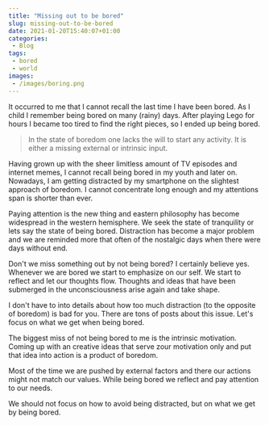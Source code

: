 ```yaml
---
title: "Missing out to be bored"
slug: missing-out-to-be-bored
date: 2021-01-20T15:40:07+01:00
categories:
 - Blog
tags:
 - bored
 - world
images:
 - /images/boring.png
---
```


It occurred to me that I cannot recall the last time I have been bored. As I child I remember being bored on many (rainy) days. After playing Lego for hours I became too tired to find the right pieces, so I ended up being bored.

<!--more-->

> In the state of boredom one lacks the will to start any activity. It is either a missing external or intrinsic input. 

Having grown up with the sheer limitless amount of TV episodes and internet memes, I cannot recall being bored in my youth and later on. Nowadays, I am getting distracted by my smartphone on the slightest approach of boredom. I cannot concentrate long enough and my attentions span is shorter than ever. 

Paying attention is the new thing and eastern philosophy has become widespread in the western hemisphere. We seek the state of tranquility or lets say the state of being bored. Distraction has become a major problem and we are reminded more that often of the nostalgic days when there were days without end.

Don't we miss something out by not being bored? I certainly believe yes. Whenever we are bored we start to emphasize on our self. We start to reflect and let our thoughts flow. Thoughts and ideas that have been submerged in the unconsciousness arise again and take shape.

I don't have to into details about how too much distraction (to the opposite of boredom) is bad for you. There are tons of posts about this issue. Let's focus on what we get when being bored.

The biggest miss of not being bored to me is the intrinsic motivation. Coming up with an creative ideas that serve zour motivation only and put that idea into action is a product of boredom.

Most of the time we are pushed by external factors and there our actions might not match our values. While being bored we reflect and pay attention to our needs. 

We should not focus on how to avoid being distracted, but on what we get by being bored.